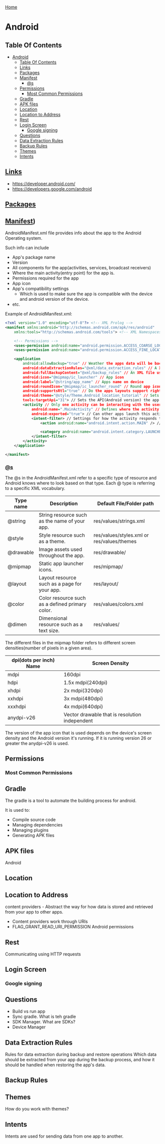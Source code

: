 [Home](./README.md)

# Android

## Table Of Contents
<!-- TOC -->

- [Android](#android)
  - [Table Of Contents](#table-of-contents)
  - [Links](#links)
  - [Packages](#packages)
  - [Manifest](#manifest)
    - [@s](#s)
  - [Permissions](#permissions)
    - [Most Common Permissions](#most-common-permissions)
  - [Gradle](#gradle)
  - [APK files](#apk-files)
  - [Location](#location)
  - [Location to Address](#location-to-address)
  - [Rest](#rest)
  - [Login Screen](#login-screen)
    - [Google signing](#google-signing)
  - [Questions](#questions)
  - [Data Extraction Rules](#data-extraction-rules)
  - [Backup Rules](#backup-rules)
  - [Themes](#themes)
  - [Intents](#intents)

<!-- /TOC -->

## [Links](#android)
- https://developer.android.com/
- https://developers.google.com/android

## [Packages](#android)

## [Manifest](#android))
AndroidManifest.xml file provides info about the app to the Android Operating system.

Such info can include
- App's package name
- Version
- All components for the app(activities, services, broadcast receivers)
- Where the main activity(entry point) for the app is.
- Permissions required for the app
- App icon
- App's compatibility settings
  - Which is used to make sure the app is compatible with the device and android version of the device.
- etc.

Example of AndroidManifest.xml:
```xml
<?xml version="1.0" encoding="utf-8"?> <!-- XML Prolog -->
<manifest xmlns:android="http://schemas.android.com/apk/res/android"
    xmlns:tools="http://schemas.android.com/tools"> <!-- XML Namespaces -->

    <!-- Permissions -->
    <uses-permission android:name="android.permission.ACCESS_COARSE_LOCATION" />
    <uses-permission android:name="android.permission.ACCESS_FINE_LOCATION" />

    <application
        android:allowBackup="true" // Weather the apps data will be backup. This includes settings, app specific files like images and documents, etc
        android:dataExtractionRules="@xml/data_extraction_rules" // A XML file used to define rules for data extraction during backup and restore operations.
        android:fullBackupContent="@xml/backup_rules" // An XML file used to contain the rules for which files and folders should be included or excluded during a full backup
        android:icon="@mipmap/ic_launcher" // App icon
        android:label="@string/app_name" // Apps name on device
        android:roundIcon="@mipmap/ic_launcher_round" // Round app icon
        android:supportsRtl="true" // Do the apps layouts support right to left languages. This will mirror and adjust the UI elements that use text.
        android:theme="@style/Theme.Android_location_tutorial" // Sets the theme of the app
        tools:targetApi="31"> // Sets the API(Android version) the app us built for
        <activity // Only one activity can be interacting with the user at once
            android:name=".MainActivity" // Defines where the activity is stored. The "." means that activity is in the same project as the manifest file
            android:exported="true"> // Can other apps launch this activity/app
            <intent-filter> // Settings for how the activity responds to different intents.
                <action android:name="android.intent.action.MAIN" /> // Sets this activity to be the main entry point of the app.

                <category android:name="android.intent.category.LAUNCHER" /> // This activity is meant to be the launch activity that is used when the launch icon is pressed.
            </intent-filter>
        </activity>
    </application>

</manifest>
```

### [@s](#android)
The @s in the AndroidManifest.xml refer to a specific type of resource and Android knows where to look based on that type. Each @ type is referring to a specific XML vocabulary.

| Type name | Description                                     | Default File/Folder path                    |
|-----------|-------------------------------------------------|---------------------------------------------|
| @string   | String resource such as the name of your app.   | res/values/strings.xml                      |
| @style    | Style resource such as a theme.                 | res/values/styles.xml  or res/values/themes |
| @drawable | Image assets used throughout the app.           | res/drawable/                               |
| @mipmap   | Static app launcher icons.                      | res/mipmap/                                 |
| @layout   | Layout resource such as a page for your app.    | res/layout/                                 |
| @color    | Color resource such as a defined primary color. | res/values/colors.xml                       |
| @dimen    | Dimensional resource such as a text size.       | res/values/                                 |

The different files in the mipmap folder refers to different screen densities(number of pixels in a given area).

| dpi(dots per inch) Name | Screen Density                                 |
|-------------------------|------------------------------------------------|
| mdpi                    | 160dpi                                         |
| hdpi                    | 1.5x mdpi(240dpi)                              |
| xhdpi                   | 2x mdpi(320dpi)                                |
| xxhdpi                  | 3x mdpi(480dpi)                                |
| xxxhdpi                 | 4x mdpi(640dpi)                                |
| anydpi-v26              | Vector drawable that is resolution independent |

The version of the app icon that is used depends on the device's screen density and the Android version it's running. If it is running version 26 or greater the anydpi-v26 is used.

## Permissions
### Most Common Permissions

## Gradle
The gradle is a tool to automate the building process for android.

It is used to:
- Compile source code
- Managing dependencies
- Managing plugins
- Generating APK files

## APK files
Android 
## Location

## Location to Address

content providers - Abstract the way for how data is stored and retrieved from your app to other apps.
  - Content providers work through URIs
  - FLAG_GRANT_READ_URI_PERMISSION
Android permissions

## Rest
Communicating using HTTP requests

## Login Screen
### Google signing

## Questions
  - Build vs run app
  - Sync gradle. What is teh gradle
  - SDK Manager. What are SDKs?
  - Device Manager

## Data Extraction Rules
Rules for data extraction during backup and restore operations
Which data should be extracted from your app during the backup process, and how it should be handled when restoring the app's data.

## Backup Rules
<full-backup-content>
    <exclude domain="no-backup" />
    <exclude domain="cache" />
    <include domain="file" path="databases/" />
    <!-- Additional rules as needed -->
</full-backup-content>

## Themes
How do you work with themes?

## Intents
Intents are used for sending data from one app to another.